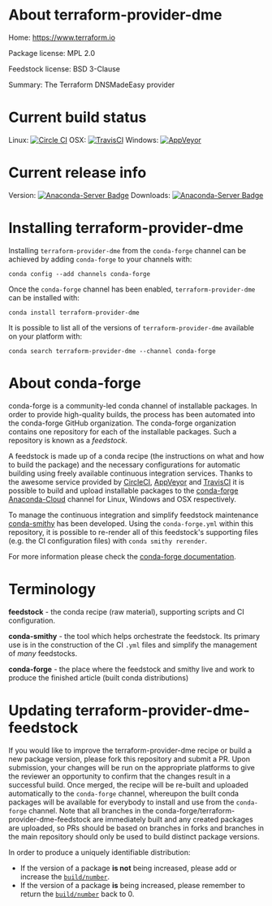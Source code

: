About terraform-provider-dme
============================

Home: https://www.terraform.io

Package license: MPL 2.0

Feedstock license: BSD 3-Clause

Summary: The Terraform DNSMadeEasy provider



Current build status
====================

Linux: [![Circle CI](https://circleci.com/gh/conda-forge/terraform-provider-dme-feedstock.svg?style=shield)](https://circleci.com/gh/conda-forge/terraform-provider-dme-feedstock)
OSX: [![TravisCI](https://travis-ci.org/conda-forge/terraform-provider-dme-feedstock.svg?branch=master)](https://travis-ci.org/conda-forge/terraform-provider-dme-feedstock)
Windows: [![AppVeyor](https://ci.appveyor.com/api/projects/status/github/conda-forge/terraform-provider-dme-feedstock?svg=True)](https://ci.appveyor.com/project/conda-forge/terraform-provider-dme-feedstock/branch/master)

Current release info
====================
Version: [![Anaconda-Server Badge](https://anaconda.org/conda-forge/terraform-provider-dme/badges/version.svg)](https://anaconda.org/conda-forge/terraform-provider-dme)
Downloads: [![Anaconda-Server Badge](https://anaconda.org/conda-forge/terraform-provider-dme/badges/downloads.svg)](https://anaconda.org/conda-forge/terraform-provider-dme)

Installing terraform-provider-dme
=================================

Installing `terraform-provider-dme` from the `conda-forge` channel can be achieved by adding `conda-forge` to your channels with:

```
conda config --add channels conda-forge
```

Once the `conda-forge` channel has been enabled, `terraform-provider-dme` can be installed with:

```
conda install terraform-provider-dme
```

It is possible to list all of the versions of `terraform-provider-dme` available on your platform with:

```
conda search terraform-provider-dme --channel conda-forge
```


About conda-forge
=================

conda-forge is a community-led conda channel of installable packages.
In order to provide high-quality builds, the process has been automated into the
conda-forge GitHub organization. The conda-forge organization contains one repository
for each of the installable packages. Such a repository is known as a *feedstock*.

A feedstock is made up of a conda recipe (the instructions on what and how to build
the package) and the necessary configurations for automatic building using freely
available continuous integration services. Thanks to the awesome service provided by
[CircleCI](https://circleci.com/), [AppVeyor](http://www.appveyor.com/)
and [TravisCI](https://travis-ci.org/) it is possible to build and upload installable
packages to the [conda-forge](https://anaconda.org/conda-forge)
[Anaconda-Cloud](http://docs.anaconda.org/) channel for Linux, Windows and OSX respectively.

To manage the continuous integration and simplify feedstock maintenance
[conda-smithy](http://github.com/conda-forge/conda-smithy) has been developed.
Using the ``conda-forge.yml`` within this repository, it is possible to re-render all of
this feedstock's supporting files (e.g. the CI configuration files) with ``conda smithy rerender``.

For more information please check the [conda-forge documentation](https://conda-forge.org/docs/).

Terminology
===========

**feedstock** - the conda recipe (raw material), supporting scripts and CI configuration.

**conda-smithy** - the tool which helps orchestrate the feedstock.
                   Its primary use is in the construction of the CI ``.yml`` files
                   and simplify the management of *many* feedstocks.

**conda-forge** - the place where the feedstock and smithy live and work to
                  produce the finished article (built conda distributions)


Updating terraform-provider-dme-feedstock
=========================================

If you would like to improve the terraform-provider-dme recipe or build a new
package version, please fork this repository and submit a PR. Upon submission,
your changes will be run on the appropriate platforms to give the reviewer an
opportunity to confirm that the changes result in a successful build. Once
merged, the recipe will be re-built and uploaded automatically to the
`conda-forge` channel, whereupon the built conda packages will be available for
everybody to install and use from the `conda-forge` channel.
Note that all branches in the conda-forge/terraform-provider-dme-feedstock are
immediately built and any created packages are uploaded, so PRs should be based
on branches in forks and branches in the main repository should only be used to
build distinct package versions.

In order to produce a uniquely identifiable distribution:
 * If the version of a package **is not** being increased, please add or increase
   the [``build/number``](http://conda.pydata.org/docs/building/meta-yaml.html#build-number-and-string).
 * If the version of a package **is** being increased, please remember to return
   the [``build/number``](http://conda.pydata.org/docs/building/meta-yaml.html#build-number-and-string)
   back to 0.